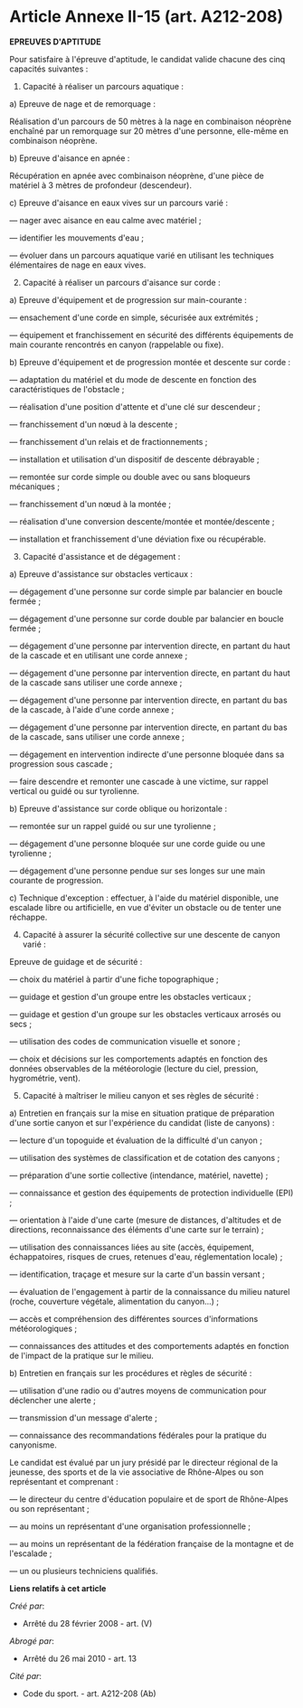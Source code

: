 # Article Annexe II-15 (art. A212-208)

**EPREUVES D'APTITUDE**

Pour satisfaire à l'épreuve d'aptitude, le candidat valide chacune des cinq capacités suivantes :

1. Capacité à réaliser un parcours aquatique :

a) Epreuve de nage et de remorquage :

Réalisation d'un parcours de 50 mètres à la nage en combinaison néoprène enchaîné par un remorquage sur 20 mètres d'une
personne, elle-même en combinaison néoprène.

b) Epreuve d'aisance en apnée :

Récupération en apnée avec combinaison néoprène, d'une pièce de matériel à 3 mètres de profondeur (descendeur).

c) Epreuve d'aisance en eaux vives sur un parcours varié :

― nager avec aisance en eau calme avec matériel ;

― identifier les mouvements d'eau ;

― évoluer dans un parcours aquatique varié en utilisant les techniques élémentaires de nage en eaux vives.

2. Capacité à réaliser un parcours d'aisance sur corde :

a) Epreuve d'équipement et de progression sur main-courante :

― ensachement d'une corde en simple, sécurisée aux extrémités ;

― équipement et franchissement en sécurité des différents équipements de main courante rencontrés en canyon (rappelable ou
fixe).

b) Epreuve d'équipement et de progression montée et descente sur corde :

― adaptation du matériel et du mode de descente en fonction des caractéristiques de l'obstacle ;

― réalisation d'une position d'attente et d'une clé sur descendeur ;

― franchissement d'un nœud à la descente ;

― franchissement d'un relais et de fractionnements ;

― installation et utilisation d'un dispositif de descente débrayable ;

― remontée sur corde simple ou double avec ou sans bloqueurs mécaniques ;

― franchissement d'un nœud à la montée ;

― réalisation d'une conversion descente/montée et montée/descente ;

― installation et franchissement d'une déviation fixe ou récupérable.

3. Capacité d'assistance et de dégagement :

a) Epreuve d'assistance sur obstacles verticaux :

― dégagement d'une personne sur corde simple par balancier en boucle fermée ;

― dégagement d'une personne sur corde double par balancier en boucle fermée ;

― dégagement d'une personne par intervention directe, en partant du haut de la cascade et en utilisant une corde annexe ;

― dégagement d'une personne par intervention directe, en partant du haut de la cascade sans utiliser une corde annexe ;

― dégagement d'une personne par intervention directe, en partant du bas de la cascade, à l'aide d'une corde annexe ;

― dégagement d'une personne par intervention directe, en partant du bas de la cascade, sans utiliser une corde annexe ;

― dégagement en intervention indirecte d'une personne bloquée dans sa progression sous cascade ;

― faire descendre et remonter une cascade à une victime, sur rappel vertical ou guidé ou sur tyrolienne.

b) Epreuve d'assistance sur corde oblique ou horizontale :

― remontée sur un rappel guidé ou sur une tyrolienne ;

― dégagement d'une personne bloquée sur une corde guide ou une tyrolienne ;

― dégagement d'une personne pendue sur ses longes sur une main courante de progression.

c) Technique d'exception : effectuer, à l'aide du matériel disponible, une escalade libre ou artificielle, en vue d'éviter un
obstacle ou de tenter une réchappe.

4. Capacité à assurer la sécurité collective sur une descente de canyon varié :

Epreuve de guidage et de sécurité :

― choix du matériel à partir d'une fiche topographique ;

― guidage et gestion d'un groupe entre les obstacles verticaux ;

― guidage et gestion d'un groupe sur les obstacles verticaux arrosés ou secs ;

― utilisation des codes de communication visuelle et sonore ;

― choix et décisions sur les comportements adaptés en fonction des données observables de la météorologie (lecture du ciel,
pression, hygrométrie, vent).

5. Capacité à maîtriser le milieu canyon et ses règles de sécurité :

a) Entretien en français sur la mise en situation pratique de préparation d'une sortie canyon et sur l'expérience du candidat
(liste de canyons) :

― lecture d'un topoguide et évaluation de la difficulté d'un canyon ;

― utilisation des systèmes de classification et de cotation des canyons ;

― préparation d'une sortie collective (intendance, matériel, navette) ;

― connaissance et gestion des équipements de protection individuelle (EPI) ;

― orientation à l'aide d'une carte (mesure de distances, d'altitudes et de directions, reconnaissance des éléments d'une
carte sur le terrain) ;

― utilisation des connaissances liées au site (accès, équipement, échappatoires, risques de crues, retenues d'eau,
réglementation locale) ;

― identification, traçage et mesure sur la carte d'un bassin versant ;

― évaluation de l'engagement à partir de la connaissance du milieu naturel (roche, couverture végétale, alimentation du
canyon...) ;

― accès et compréhension des différentes sources d'informations météorologiques ;

― connaissances des attitudes et des comportements adaptés en fonction de l'impact de la pratique sur le milieu.

b) Entretien en français sur les procédures et règles de sécurité :

― utilisation d'une radio ou d'autres moyens de communication pour déclencher une alerte ;

― transmission d'un message d'alerte ;

― connaissance des recommandations fédérales pour la pratique du canyonisme.

Le candidat est évalué par un jury présidé par le directeur régional de la jeunesse, des sports et de la vie associative de
Rhône-Alpes ou son représentant et comprenant :

― le directeur du centre d'éducation populaire et de sport de Rhône-Alpes ou son représentant ;

― au moins un représentant d'une organisation professionnelle ;

― au moins un représentant de la fédération française de la montagne et de l'escalade ;

― un ou plusieurs techniciens qualifiés.

**Liens relatifs à cet article**

_Créé par_:

  - Arrêté du 28 février 2008 - art. (V)

_Abrogé par_:

  - Arrêté du 26 mai 2010 - art. 13

_Cité par_:

  - Code du sport. - art. A212-208 (Ab)
